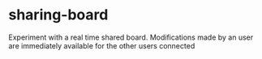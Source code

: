 sharing-board
=============

Experiment with a real time shared board. Modifications made by an user are immediately available for the other users connected
